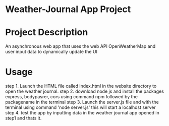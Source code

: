 
# Weather-Journal App Project

# Project Description

An asynchronous web app that uses the web API OpenWeatherMap and user input data to dynamically update the UI

# Usage

step 1. Launch the HTML file called index.html in the website directory to open the weather journal.
step 2. download node js and install the packages express, bodypasrer, cors using command npm followed by the packagename in the terminal
step 3. Launch the server.js file and with the terminal using command 'node server.js' this will start a localhost server
step 4. test the app by inputting data in the weather journal app opened in step1 and thats it.
